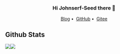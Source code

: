 <h3 align="center">Hi Johnserf-Seed there 👋</h3>

<p align="center">
<a href="https://17shiyan2.cn">Blog</a>&nbsp;•&nbsp;
<a href="https://github.com/Johnserf-Seed">GitHub</a>&nbsp;•&nbsp;
<a href="https://gitee.com/johnserfseed">Gitee</a>
</p>

## Github Stats

<a href="https://github.com/Johnserf-Seed"><img src="https://github-readme-stats.vercel.app/api?username=Johnserf-Seed&show_icons=true&count_private=true&hide_title=true&theme=default&hide_border=true"></a><a href="https://github.com/Johnserf-Seed"><img src="https://github-readme-stats.vercel.app/api/top-langs/?username=g0ngjie&layout=compact"></a>

<!--
**Johnserf-Seed/Johnserf-Seed** is a ✨ _special_ ✨ repository because its `README.md` (this file) appears on your GitHub profile.

Here are some ideas to get you started:

- 🔭 I’m currently working on ...
- 🌱 I’m currently learning ...
- 👯 I’m looking to collaborate on ...
- 🤔 I’m looking for help with ...
- 💬 Ask me about ...
- 📫 How to reach me: ...
- 😄 Pronouns: ...
- ⚡ Fun fact: ...
-->

